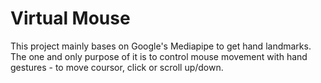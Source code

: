 # Virtual Mouse
This project mainly bases on Google's Mediapipe to get hand landmarks. The one and only purpose of it is to control mouse movement with hand gestures - to move coursor, click or scroll up/down.
